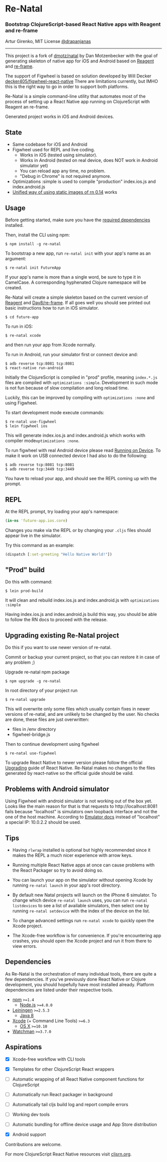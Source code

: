 # Re-Natal
### Bootstrap ClojureScript-based React Native apps with Reagent and re-frame
Artur Girenko, MIT License
[@drapanjanas](https://twitter.com/drapanjanas)

---

This project is a fork of [dmotz/natal](https://github.com/dmotz/natal) by Dan Motzenbecker with
the goal of generating skeleton of native app for iOS and Android based on
[Reagent](https://github.com/reagent-project/reagent) and [re-frame](https://github.com/Day8/re-frame).

The support of Figwheel is based on solution developed by Will Decker [decker405/figwheel-react-native](https://github.com/decker405/figwheel-react-native)
There are limitations currently, but IMHO this is the right way to go in order to support both platforms.

Re-Natal is a simple command-line utility that automates most of the process of
setting up a React Native app running on ClojureScript with Reagent an re-frame.

Generated project works in iOS and Android devices.

## State
- Same codebase for iOS and Android
- Figwheel used for REPL and live coding.
  - Works in iOS (tested using simulator).
  - Works in Android (tested on real device, does NOT work in Android simulator yet)
  - You can reload app any time, no problem.
  - "Debug in Chrome" is not required anymore.
- Optimizations :simple is used to compile "production" index.ios.js and index.android.js
- [Unified way of using static images of rn 0.14](https://facebook.github.io/react-native/docs/images.html) works

## Usage

Before getting started, make sure you have the
[required dependencies](#dependencies) installed.

Then, install the CLI using npm:

```
$ npm install -g re-natal
```

To bootstrap a new app, run `re-natal init` with your app's name as an argument:

```
$ re-natal init FutureApp
```

If your app's name is more than a single word, be sure to type it in CamelCase.
A corresponding hyphenated Clojure namespace will be created.

Re-Natal will create a simple skeleton based on the current
version of [Reagent](https://github.com/reagent-project/reagent) and [Day8/re-frame](https://github.com/Day8/re-frame).
If all goes well you should see printed out basic instructions how to run in iOS simulator.

```
$ cd future-app
```
To run in iOS:
```
$ re-natal xcode
```
and then run your app from Xcode normally.

To run in Android, run your simulator first or connect device and:
```
$ adb reverse tcp:8081 tcp:8081
$ react-native run-android
```

Initially the ClojureScript is compiled in "prod" profile, meaning `index.*.js` files
are compiled with `optimizations :simple`.
Development in such mode is not fun because of slow compilation and long reload time.

Luckily, this can be improved by compiling with `optimizations :none` and using
Figwheel.

To start development mode execute commands:
```
$ re-natal use-figwheel
$ lein figwheel ios
```

This will generate index.ios.js and index.android.js which works with compiler mode`optimizations :none`.

To run figwheel with real Android device please read [Running on Device](https://facebook.github.io/react-native/docs/running-on-device-android.html#content).
To make it work on USB connected device I had also to do the following:
```
$ adb reverse tcp:8081 tcp:8081
$ adb reverse tcp:3449 tcp:3449
```

You have to reload your app, and should see the REPL coming up with the prompt.

## REPL
At the REPL prompt, try loading your app's namespace:

```clojure
(in-ns 'future-app.ios.core)
```

Changes you make via the REPL or by changing your `.cljs` files should appear live
in the simulator.

Try this command as an example:

```clojure
(dispatch [:set-greeting "Hello Native World!"])
```

## "Prod" build
Do this with command:
```
$ lein prod-build
```
It will clean and rebuild index.ios.js and index.android.js with `optimizations :simple`

Having index.ios.js and index.android.js build this way, you should be able to
follow the RN docs to proceed with the release.

## Upgrading existing Re-Natal project
Do this if you want to use newer version of re-natal.

Commit or backup your current project, so that you can restore it in case of any problem ;)

Upgrade re-natal npm package
```
$ npm upgrade -g re-natal
```
In root directory of your project run
```
$ re-natal upgrade
```
This will overwrite only some files which usually contain fixes in newer versions of re-natal,
and are unlikely to be changed by the user. No checks are done, these files are just overwritten:
  - files in /env directory
  - figwheel-bridge.js

Then to continue development using figwheel
```
$ re-natal use-figwheel
```

To upgrade React Native to newer version please follow the official
[Upgrading](https://facebook.github.io/react-native/docs/upgrading.html) guide of React Native.
Re-Natal makes no changes to the files generated by react-native so the official guide should be valid.

## Problems with Android simulator
Using Figwheel with android simulator is not working out of the box yet.
Looks like the main reason for that is that requests to http://localhost:8081 fails because
"localhost" is simulators own loopback interface and not the one of the host machine.
According to [Emulator docs](http://developer.android.com/tools/devices/emulator.html#networkaddresses)
instead of "localhost" a special IP: 10.0.2.2 should be used.

## Tips
- Having `rlwrap` installed is optional but highly recommended since it makes
the REPL a much nicer experience with arrow keys.

- Running multiple React Native apps at once can cause problems with the React
Packager so try to avoid doing so.

- You can launch your app on the simulator without opening Xcode by running
`re-natal launch` in your app's root directory.

- By default new Natal projects will launch on the iPhone 6 simulator. To change
which device `re-natal launch` uses, you can run `re-natal listdevices` to see a list
of available simulators, then select one by running `re-natal setdevice` with the
index of the device on the list.

- To change advanced settings run `re-natal xcode` to quickly open the Xcode project.

- The Xcode-free workflow is for convenience. If you're encountering app crashes,
you should open the Xcode project and run it from there to view errors.


## Dependencies
As Re-Natal is the orchestration of many individual tools, there are quite a few dependencies.
If you've previously done React Native or Clojure development, you should hopefully
have most installed already. Platform dependencies are listed under their respective
tools.

- [npm](https://www.npmjs.com) `>=1.4`
    - [Node.js](https://nodejs.org) `>=4.0.0`
- [Leiningen](http://leiningen.org) `>=2.5.3`
    - [Java 8](http://www.oracle.com/technetwork/java/javase/downloads/index.html)
- [Xcode](https://developer.apple.com/xcode) (+ Command Line Tools) `>=6.3`
    - [OS X](http://www.apple.com/osx) `>=10.10`
- [Watchman](https://facebook.github.io/watchman) `>=3.7.0`


## Aspirations
- [x] Xcode-free workflow with CLI tools
- [x] Templates for other ClojureScript React wrappers
- [ ] Automatic wrapping of all React Native component functions for ClojureScript
- [ ] Automatically run React packager in background
- [ ] Automatically tail cljs build log and report compile errors
- [ ] Working dev tools
- [ ] Automatic bundling for offline device usage and App Store distribution
- [x] Android support


Contributions are welcome.

For more ClojureScript React Native resources visit [cljsrn.org](http://cljsrn.org).
